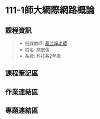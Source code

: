 # 111-1師大網際網路概論
## 課程資訊
>* 授課教師: [蔡芸琤老師](https://github.com/pecu?tab=repositories)
>* 姓名: 施宏儒
>* 系級: 科技系2年級
>
課程筆記區
-
作業連結區
-
專題連結區
-
